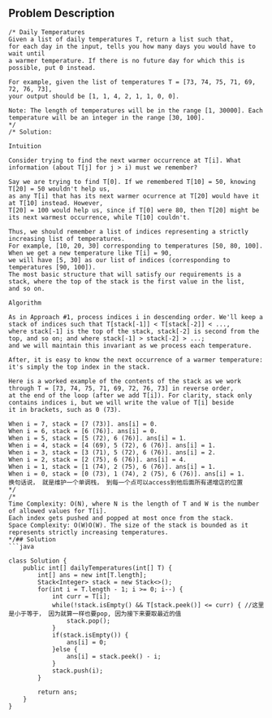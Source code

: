 ## Problem Description
```
/* Daily Temperatures
Given a list of daily temperatures T, return a list such that, 
for each day in the input, tells you how many days you would have to wait until 
a warmer temperature. If there is no future day for which this is possible, put 0 instead.

For example, given the list of temperatures T = [73, 74, 75, 71, 69, 72, 76, 73], 
your output should be [1, 1, 4, 2, 1, 1, 0, 0].

Note: The length of temperatures will be in the range [1, 30000]. Each temperature will be an integer in the range [30, 100].
*/
/* Solution:

Intuition

Consider trying to find the next warmer occurrence at T[i]. What information (about T[j] for j > i) must we remember?

Say we are trying to find T[0]. If we remembered T[10] = 50, knowing T[20] = 50 wouldn't help us, 
as any T[i] that has its next warmer ocurrence at T[20] would have it at T[10] instead. However, 
T[20] = 100 would help us, since if T[0] were 80, then T[20] might be its next warmest occurrence, while T[10] couldn't.

Thus, we should remember a list of indices representing a strictly increasing list of temperatures. 
For example, [10, 20, 30] corresponding to temperatures [50, 80, 100]. When we get a new temperature like T[i] = 90, 
we will have [5, 30] as our list of indices (corresponding to temperatures [90, 100]). 
The most basic structure that will satisfy our requirements is a stack, where the top of the stack is the first value in the list, 
and so on.

Algorithm

As in Approach #1, process indices i in descending order. We'll keep a stack of indices such that T[stack[-1]] < T[stack[-2]] < ...,
where stack[-1] is the top of the stack, stack[-2] is second from the top, and so on; and where stack[-1] > stack[-2] > ...; 
and we will maintain this invariant as we process each temperature.

After, it is easy to know the next occurrence of a warmer temperature: it's simply the top index in the stack.

Here is a worked example of the contents of the stack as we work through T = [73, 74, 75, 71, 69, 72, 76, 73] in reverse order, 
at the end of the loop (after we add T[i]). For clarity, stack only contains indices i, but we will write the value of T[i] beside 
it in brackets, such as 0 (73).

When i = 7, stack = [7 (73)]. ans[i] = 0.
When i = 6, stack = [6 (76)]. ans[i] = 0.
When i = 5, stack = [5 (72), 6 (76)]. ans[i] = 1.
When i = 4, stack = [4 (69), 5 (72), 6 (76)]. ans[i] = 1.
When i = 3, stack = [3 (71), 5 (72), 6 (76)]. ans[i] = 2.
When i = 2, stack = [2 (75), 6 (76)]. ans[i] = 4.
When i = 1, stack = [1 (74), 2 (75), 6 (76)]. ans[i] = 1.
When i = 0, stack = [0 (73), 1 (74), 2 (75), 6 (76)]. ans[i] = 1.
换句话说， 就是维护一个单调栈， 到每一个点可以access到他后面所有递增店的位置
*/
/* 
Time Complexity: O(N), where N is the length of T and W is the number of allowed values for T[i]. 
Each index gets pushed and popped at most once from the stack.
Space Complexity: O(W)O(W). The size of the stack is bounded as it represents strictly increasing temperatures.
*/## Solution
```java

class Solution {
    public int[] dailyTemperatures(int[] T) {
        int[] ans = new int[T.length];
        Stack<Integer> stack = new Stack<>();
        for(int i = T.length - 1; i >= 0; i--) {
            int curr = T[i];
            while(!stack.isEmpty() && T[stack.peek()] <= curr) { //这里是小于等于， 因为就算一样也要pop, 因为接下来要取最近的值
                stack.pop();
            }
            if(stack.isEmpty()) {
                ans[i] = 0;
            }else {
                ans[i] = stack.peek() - i;
            }
            stack.push(i);
        }
        
        return ans;
    }
}

